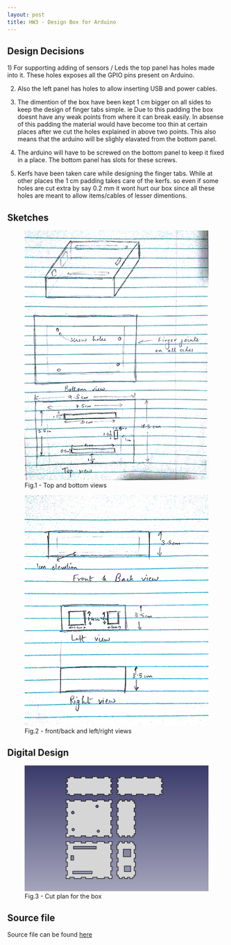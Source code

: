```yaml
---
layout: post
title: HW3 - Design Box for Arduino
---
```




 <h2>Design Decisions </h2>
 1) For supporting adding of sensors / Leds the top panel has holes made into it. These holes exposes all the GPIO pins present on Arduino.

 2) Also the left panel has holes to allow inserting USB and power cables.

 3) The dimention of the box have been kept 1 cm bigger on all sides to keep the design of finger tabs simple. ie 
Due to this padding the box doesnt have any weak points from where it can break easily. In absense of this padding the material would have become too thin at certain places after we cut the holes explained in above two points. This also means that the arduino will be slighly elavated from the bottom panel. 

 4) The arduino will have to be screwed on the bottom panel to keep it fixed in a place. The bottom panel has slots for these screws.

5) Kerfs have been taken care while designing the finger tabs. While at other places the 1 cm padding takes care of the kerfs. so even if some holes are cut extra by say 0.2 mm it wont hurt our box since all these holes are meant to allow items/cables of lesser dimentions.

 <h2> Sketches </h2>

<figure>
	<img src="/public/images/box_sketch1.jpg">
	<figcaption>Fig.1 - Top and bottom views</figcaption>
</figure> 

<figure>
	<img src="/public/images/box_sketch2.jpg">
	<figcaption>Fig.2 - front/back and left/right views</figcaption>
</figure> 


<h2>Digital Design </h2>

<figure>
	<img src="/public/images/box.png">
	<figcaption>Fig.3 - Cut plan for the box</figcaption>
</figure>

<h2> Source file </h2> 
Source file can be found <a href="https://github.com/gbangera/CSE-592/tree/master/Assignment%203%20-%20Part%201:%202D%20Design">here </a>
